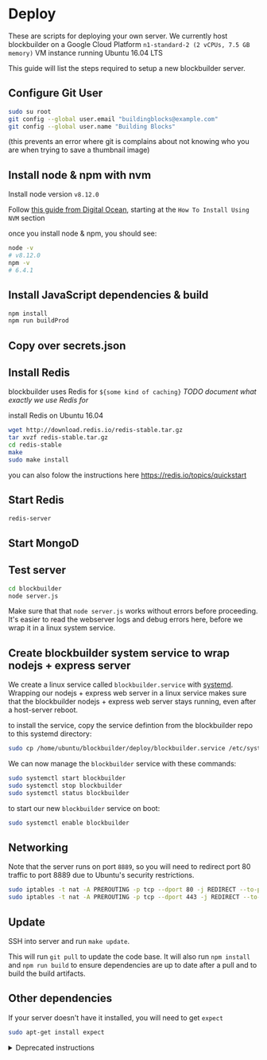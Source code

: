 # Deploy
These are scripts for deploying your own server. We currently host blockbuilder on a Google Cloud Platform `n1-standard-2 (2 vCPUs, 7.5 GB memory)` VM instance running Ubuntu 16.04 LTS

This guide will list the steps required to setup a new blockbuilder server.

## Configure Git User

```bash
sudo su root
git config --global user.email "buildingblocks@example.com"
git config --global user.name "Building Blocks"
 ```
 
(this prevents an error where git is complains about not knowing who you are when trying to save a thumbnail image)  

## Install node & npm with nvm

Install  node version `v8.12.0` 

Follow [this guide from Digital Ocean](https://www.digitalocean.com/community/tutorials/how-to-install-node-js-on-ubuntu-16-04), starting at the `How To Install Using NVM` section

once you install node & npm, you should see:

```bash
node -v
# v8.12.0
npm -v
# 6.4.1
```

## Install JavaScript dependencies & build

```bash
npm install
npm run buildProd
 ```
 
## Copy over secrets.json
   
## Install Redis
blockbuilder uses Redis for `${some kind of caching}` _TODO document what exactly we use Redis for_

install Redis on Ubuntu 16.04 

```bash
wget http://download.redis.io/redis-stable.tar.gz
tar xvzf redis-stable.tar.gz
cd redis-stable
make
sudo make install
```

you can also folow the instructions here https://redis.io/topics/quickstart

## Start Redis
 
 ```bash 
 redis-server
 ```
 
## Start MongoD
 
 
## Test server

```bash
cd blockbuilder
node server.js
```
 
 Make sure that that `node server.js` works without errors before proceeding.  It's easier to read the webserver logs and debug errors here, before we wrap it in a linux system service.
 
 ## Create blockbuilder system service to wrap nodejs + express server
We create a linux service called `blockbuilder.service` with [systemd](https://en.wikipedia.org/wiki/Systemd).  Wrapping our nodejs + express web server in a linux service makes sure that the blockbuilder nodejs + express web server stays running, even after a host-server reboot.

to install the service, copy the service defintion from the blockbuilder repo to this systemd directory: 

```bash
sudo cp /home/ubuntu/blockbuilder/deploy/blockbuilder.service /etc/systemd/system/blockbuilder.service
```

We can now manage the `blockbuilder` service with these commands:

```bash
sudo systemctl start blockbuilder
sudo systemctl stop blockbuilder
sudo systemctl status blockbuilder
```

to start our new `blockbuilder` service on boot:

```bash
sudo systemctl enable blockbuilder
```

## Networking
Note that the server runs on port `8889`, so you will need to redirect port 80 traffic to port 8889 due to Ubuntu's security restrictions.

```bash
sudo iptables -t nat -A PREROUTING -p tcp --dport 80 -j REDIRECT --to-port 8889
sudo iptables -t nat -A PREROUTING -p tcp --dport 443 -j REDIRECT --to-port 8443
```

## Update
SSH into server and run `make update`.

This will run `git pull` to update the code base. It will also run `npm install` and `npm run build` to ensure dependencies are up to date after a pull and to build the build artifacts. 


## Other dependencies

If your server doesn't have it installed, you will need to get `expect`
```bash
sudo apt-get install expect
````

<details>
<summary>Deprecated instructions</summary>
 
# Amazon AMI
You can install everything yourself, or use a pre-packaged AMI running Ubuntu 14.04 with everything up and running. The AMI id is `ami-d52e87be`. The user is `ubuntu` and the code is deployed in `/home/ubuntu/Code/building-blocks`. 

# Roll Your Own Server
If you wish to roll your own server, the following steps serve as a guide for getting everything up and running.

## IP Tables
Note that the server runs on port `8889`, so you will need to redirect port 80 traffic to port 8889. You can do this on ubuntu by using `iptables-persistent` and adding the following to end of `/etc/iptables/rules.v4`:
```
# Route ports to app
*nat
:PREROUTING ACCEPT [1:48]
:INPUT ACCEPT [13:816]
:OUTPUT ACCEPT [18:1447]
:POSTROUTING ACCEPT [18:1447]
-A PREROUTING -p tcp -m tcp --dport 80 -j REDIRECT --to-ports 8889
-A PREROUTING -p tcp -m tcp --dport 443 -j REDIRECT --to-ports 8443
COMMIT
#Done
```
## Upstart / Monit
The following assumes that everything is setup in `/home/ubuntu/Code/building-blocks`

### upstart
[Upstart](http://upstart.ubuntu.com/) provides a way to start / stop services.

#### building-blocks.conf
This is the upstart script which allows us to run `service building-blocks start` to startup the service. Copy to `/etc/init/building-blocks.conf`.

### monit
[Monit](https://mmonit.com/monit/) will watch processes and restart them if they stop. It is optional. 

#### monitrc
Configuration file for monit. Copy to `/etc/monit/monitrc`

### monit-building-blocks
Configuration file for watching building-blocks with monit. Copy to `/etc/monit/conf.d/building-blocks`
</details>
